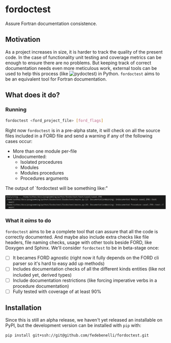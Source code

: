 # fordoctest
Assure Fortran documentation consistence.

## Motivation
As a project increases in size, it is harder to track the quality of the present
code. In the case of functionality unit testing and coverage metrics can be
enough to ensure there are no problems. But keeping track of correct
documentation needs even more meticulous work, external tools can be used to
help this process (like ![pydoctest](https://github.com/jepperaskdk/pydoctest))
in Python. `fordoctest` aims to be an equivalent tool for Fortran documentation.


## What does it do?

### Running

```bash
fordoctest <ford_project_file> [ford_flags]
```

Right now `fordoctest` is in a pre-alpha state, it will check on all the source
files included in a FORD file and send a warning if any of the following cases
occur:

- More than one module per-file
- Undocumented:
    - Isolated procedures
    - Modules
    - Modules procedures
    - Procedures arguments

The output of `fordoctest will be something like:"

![example output](docs/media/example_warnings.png)

### What it _aims_ to do
`fordoctest` aims to be a complete tool that can assure that all the code is
correctly documented.  And maybe also include extra checks like file headers,
file naming checks, usage with other tools beside FORD, like Doxygen and Sphinx.
We'll consider `fordoctest` to be in beta-stage once:

- [ ] It becames FORD agnostic (right now it fully depends on the FORD cli
      parser so it's hard to easy add up methods)
- [ ] Includes documentation checks of all the different kinds entities (like
      not included yet, derived types)
- [ ] Include documentation restrictions (like forcing imperative verbs in a 
      procedure documentation)
- [ ] Fully tested with coverage of at least 90%

## Installation
Since this is still an alpha release, we haven't yet released an installable
on PyPI, but the development version can be installed with `pip` with:

```bash
pip install git+ssh://git@github.com/fedebenelli/fordoctest.git
```